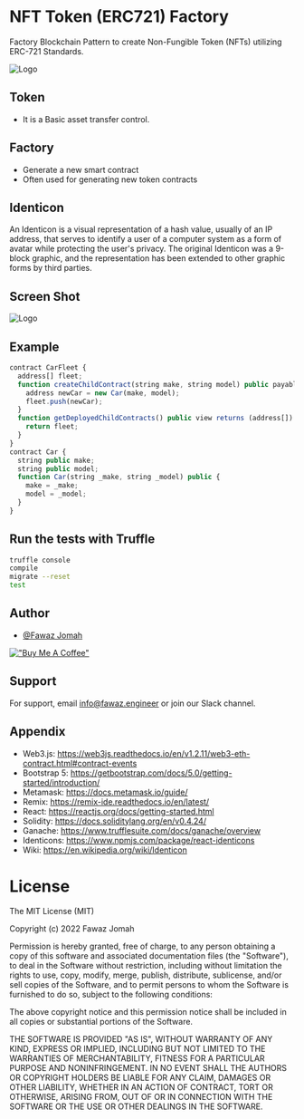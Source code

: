 # NFT Token (ERC721) Factory

Factory Blockchain Pattern to create Non-Fungible Token (NFTs) utilizing ERC-721 Standards.

![Logo](https://alexandrebarros.com/global/nft-token-factory.png)

## Token

- It is a Basic asset transfer control.

## Factory

- Generate a new smart contract
- Often used for generating new token contracts

## Identicon

An Identicon is a visual representation of a hash value, usually of an IP address, that serves to identify a user of a computer system as a form of avatar while protecting the user's privacy. The original Identicon was a 9-block graphic, and the representation has been extended to other graphic forms by third parties.

## Screen Shot
![Logo](http://alexandrebarros.com/global/TokenFactory_ScreenShot.png)

## Example

```js
contract CarFleet {
  address[] fleet;
  function createChildContract(string make, string model) public payable {
    address newCar = new Car(make, model);
    fleet.push(newCar);
  }
  function getDeployedChildContracts() public view returns (address[]) {
    return fleet;
  }
}
contract Car {
  string public make;
  string public model;
  function Car(string _make, string _model) public {
    make = _make;
    model = _model;
  }
}
```

## Run the tests with Truffle

```bash
truffle console
compile
migrate --reset
test
```

## Author

- [@Fawaz Jomah](https://www.github.com/Fawaz404dev)

[!["Buy Me A Coffee"](https://www.buymeacoffee.com/assets/img/custom_images/orange_img.png)](https://www.buymeacoffee.com/Fawaz404dev)

## Support

For support, email info@fawaz.engineer or join our Slack channel.

## Appendix

- Web3.js: https://web3js.readthedocs.io/en/v1.2.11/web3-eth-contract.html#contract-events
- Bootstrap 5: https://getbootstrap.com/docs/5.0/getting-started/introduction/
- Metamask: https://docs.metamask.io/guide/
- Remix: https://remix-ide.readthedocs.io/en/latest/
- React: https://reactjs.org/docs/getting-started.html
- Solidity: https://docs.soliditylang.org/en/v0.4.24/
- Ganache: https://www.trufflesuite.com/docs/ganache/overview
- Identicons: https://www.npmjs.com/package/react-identicons
- Wiki: https://en.wikipedia.org/wiki/Identicon

# License

The MIT License (MIT)

Copyright (c) 2022 Fawaz Jomah

Permission is hereby granted, free of charge, to any person obtaining a copy of this software and associated documentation files (the "Software"), to deal in the Software without restriction, including without limitation the rights to use, copy, modify, merge, publish, distribute, sublicense, and/or sell copies of the Software, and to permit persons to whom the Software is furnished to do so, subject to the following conditions:

The above copyright notice and this permission notice shall be included in all copies or substantial portions of the Software.

THE SOFTWARE IS PROVIDED "AS IS", WITHOUT WARRANTY OF ANY KIND, EXPRESS OR IMPLIED, INCLUDING BUT NOT LIMITED TO THE WARRANTIES OF MERCHANTABILITY, FITNESS FOR A PARTICULAR PURPOSE AND NONINFRINGEMENT. IN NO EVENT SHALL THE AUTHORS OR COPYRIGHT HOLDERS BE LIABLE FOR ANY CLAIM, DAMAGES OR OTHER LIABILITY, WHETHER IN AN ACTION OF CONTRACT, TORT OR OTHERWISE, ARISING FROM, OUT OF OR IN CONNECTION WITH THE SOFTWARE OR THE USE OR OTHER DEALINGS IN THE SOFTWARE.
